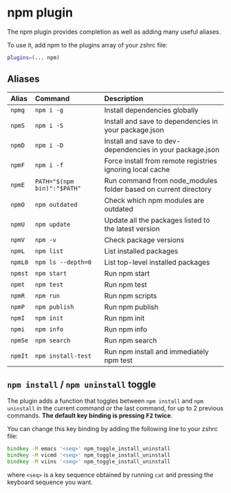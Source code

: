# npm plugin

The npm plugin provides completion as well as adding many useful aliases.

To use it, add npm to the plugins array of your zshrc file:

```zsh
plugins=(... npm)
```

## Aliases

| Alias   | Command                     | Description                                                     |
|:--------|:----------------------------|:----------------------------------------------------------------|
| `npmg`  | `npm i -g`                  | Install dependencies globally                                   |
| `npmS`  | `npm i -S`                  | Install and save to dependencies in your package.json           |
| `npmD`  | `npm i -D`                  | Install and save to dev-dependencies in your package.json       |
| `npmF`  | `npm i -f`                  | Force install from remote registries ignoring local cache       |
| `npmE`  | `PATH="$(npm bin)":"$PATH"` | Run command from node_modules folder based on current directory |
| `npmO`  | `npm outdated`              | Check which npm modules are outdated                            |
| `npmU`  | `npm update`                | Update all the packages listed to the latest version            |
| `npmV`  | `npm -v`                    | Check package versions                                          |
| `npmL`  | `npm list`                  | List installed packages                                         |
| `npmL0` | `npm ls --depth=0`          | List top-level installed packages                               |
| `npmst` | `npm start`                 | Run npm start                                                   |
| `npmt`  | `npm test`                  | Run npm test                                                    |
| `npmR`  | `npm run`                   | Run npm scripts                                                 |
| `npmP`  | `npm publish`               | Run npm publish                                                 |
| `npmI`  | `npm init`                  | Run npm init                                                    |
| `npmi`  | `npm info`                  | Run npm info                                                    |
| `npmSe` | `npm search`                | Run npm search                                                  |
| `npmIt` | `npm install-test`          | Run npm install and immediately npm test                        |

## `npm install` / `npm uninstall` toggle

The plugin adds a function that toggles between `npm install` and `npm uninstall` in
the current command or the last command, for up to 2 previous commands. **The default
key binding is pressing <kbd>F2</kbd> twice**.

You can change this key binding by adding the following line to your zshrc file:

```zsh
bindkey -M emacs '<seq>' npm_toggle_install_uninstall
bindkey -M vicmd '<seq>' npm_toggle_install_uninstall
bindkey -M viins '<seq>' npm_toggle_install_uninstall
```

where `<seq>` is a key sequence obtained by running `cat` and pressing the keyboard
sequence you want.
